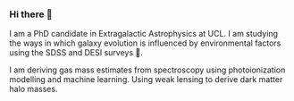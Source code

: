 ### Hi there 👋

<!--
**dirkscholte/dirkscholte** is a ✨ _special_ ✨ repository because its `README.md` (this file) appears on your GitHub profile.
-->

I am a PhD candidate in Extragalactic Astrophysics at UCL. I am studying the ways in which galaxy evolution is influenced by environmental factors using the SDSS and DESI surveys 🔭. 

I am deriving gas mass estimates from spectroscopy using photoionization modelling and machine learning. Using weak lensing to derive dark matter halo masses.

